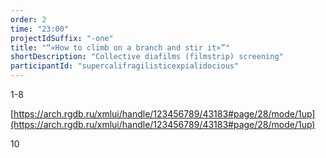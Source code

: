 ```yaml
---
order: 2
time: "23:00"
projectIdSuffix: "-one"
title: "“«How to climb on a branch and stir it»”"
shortDescription: "Collective diafilms (filmstrip) screening"
participantId: "supercalifragilisticexpialidocious"
---
```


1-8

[https://arch.rgdb.ru/xmlui/handle/123456789/43183#page/28/mode/1up](https://arch.rgdb.ru/xmlui/handle/123456789/43183#page/28/mode/1up)

10
